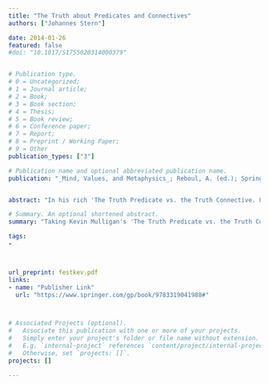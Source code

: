 ```yaml
---
title: "The Truth about Predicates and Connectives"
authors: ["Johannes Stern"]

date: 2014-01-26
featured: false
#doi: "10.1017/S1755020314000379"


# Publication type.
# 0 = Uncategorized;
# 1 = Journal article;
# 2 = Book;
# 3 = Book section;
# 4 = Thesis;
# 5 = Book review;
# 6 = Conference paper;
# 7 = Report;
# 8 = Preprint / Working Paper;
# 9 = Other
publication_types: ["3"]

# Publication name and optional abbreviated publication name.
publication: "_Mind, Values, and Metaphysics_; Reboul, A. (ed.); Springer."


abstract: "In his rich 'The Truth Predicate vs. the Truth Connective. On taking connectives seriously.' Kevin Mulligan (2010) starts an inquiry into the logical form of truth ascriptions and challenges the prevailing view which takes truth ascriptions to be of subject predicate form, that is a truth predicate applied to a name of a proposition or sentence. In this chapter we shall first discuss Mulligan’s proposal from the perspective of linguistics and, especially, syntax theory. Even though theory of syntax provides little evidence for Mulligan’s view, we shall argue that this does not disqualify the thesis that it is a truth connective (or operator as we shall frequently say) which figures in the logical form of truth ascriptions. This shall then look at the distinction between predicates and operators from a more logical point of view. It is often thought that we should opt for modal operators so the self-referential paradoxes are avoided. We argue that whether paradox will arise is not a question of grammatical category but of the expressive power of the approach."

# Summary. An optional shortened abstract.
summary: "Taking Kevin Mulligan's 'The Truth Predicate vs. the Truth Connective. On taking connectives seriously.' We discuss the distinction between sentential operators and sentential predicates."

tags:
-



url_preprint: festkev.pdf
links:
- name: "Publisher Link"
  url: "https://www.springer.com/gp/book/9783319041988#"



# Associated Projects (optional).
#   Associate this publication with one or more of your projects.
#   Simply enter your project's folder or file name without extension.
#   E.g. `internal-project` references `content/project/internal-project/index.md`.
#   Otherwise, set `projects: []`.
projects: []

---
```

